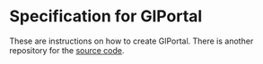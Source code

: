 # Specification for GlPortal
These are instructions on how to create GlPortal.
There is another repository for the [source code](https://github.com/GlPortal/glPortal).
